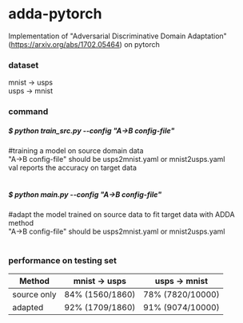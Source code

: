# adda-pytorch
Implementation of "Adversarial Discriminative Domain Adaptation"(https://arxiv.org/abs/1702.05464) on pytorch 


### dataset 
mnist -> usps</br>
usps -> mnist
</br>

### command
##### $ python train_src.py --config "A->B config-file"
#training a model on source domain data </br>
"A->B config-file" should be usps2mnist.yaml or mnist2usps.yaml</br>
val reports the accuracy on target data
</br></br>

##### $ python main.py --config "A->B config-file"
#adapt the model trained on source data to fit target data with ADDA method</br>
"A->B config-file" should be usps2mnist.yaml or mnist2usps.yaml
</br></br>


### performance on testing set
| Method       | mnist -> usps   | usps -> mnist | 
| ------------- |:-------------:|:-------------:| 
| source only      | 84% (1560/1860)| 78% (7820/10000)|
| adapted      | 92% (1709/1860)    |91% (9074/10000)|
